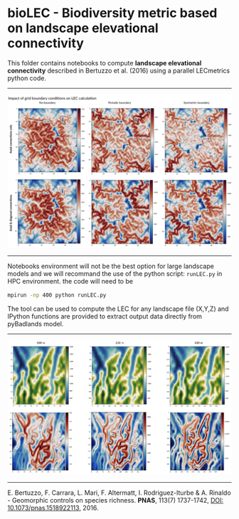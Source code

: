 # bioLEC - Biodiversity metric based on landscape elevational connectivity

This folder contains notebooks to compute **landscape elevational connectivity** described in Bertuzzo et al. (2016) using a parallel LECmetrics python code.

***

<div align="center">
    <img width=1000 src="https://github.com/Geodels/bioLEC/blob/master/Notebooks/images/fig1.png" alt="sketch LEC computation" title="LEC computation."</img>
</div>


***

Notebooks environment will not be the best option for large landscape models and we will recommand the use of the python script: `runLEC.py` in HPC environment. the code will need to be

```bash
mpirun -np 400 python runLEC.py
```

The tool can be used to compute the LEC for any landscape file (X,Y,Z) and IPython functions are provided to extract output data directly from pyBadlands model.

***

<div align="center">
    <img width=1000 src="https://github.com/Geodels/bioLEC/blob/master/Notebooks/images/fig3.png" alt="sketch Badlands" title="LEC computation."</img>
</div>


***

E. Bertuzzo, F. Carrara, L. Mari, F. Altermatt, I. Rodriguez-Iturbe & A. Rinaldo - Geomorphic controls on species richness. **PNAS**, 113(7) 1737-1742, [DOI: 10.1073/pnas.1518922113](http://www.pnas.org/content/113/7/1737), 2016.
